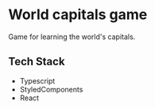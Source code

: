 # World capitals game
Game for learning the world's capitals.

## Tech Stack
- Typescript
- StyledComponents
- React